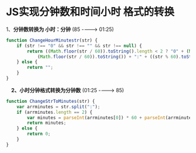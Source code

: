 

# JS实现分钟数和时间小时 格式的转换

1、**分钟数转换为 小时：分钟** (85 ----> 01:25)

```js
function ChangeHourMinutestr(str) {
    if (str !== "0" && str !== "" && str !== null) {
        return ((Math.floor(str / 60)).toString().length < 2 ? "0" + (Math.floor(str / 60)).toString() :
            (Math.floor(str / 60)).toString()) + ":" + ((str % 60).toString().length < 2 ? "0" + (str % 60).toString() : (str % 60).toString());
    } else {
        return "";
    }
}
```

　**2、小时分钟格式转换为分钟数** (01:25 ----> 85)

```js
function ChangeStrToMinutes(str) {
    var arrminutes = str.split(":");
    if (arrminutes.length == 2) {
        var minutes = parseInt(arrminutes[0]) * 60 + parseInt(arrminutes[1]);
        return minutes;
    } else {
        return 0;
    }
}
```

